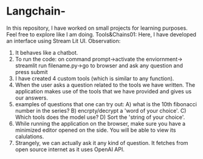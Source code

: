 # Langchain-
In this repository, I have worked on small projects for learning purposes. Feel free to explore like I am doing. 
Tools&Chains01: Here, I have developed an interface using Stream Lit UI. 
Observation: 
  1) It behaves like a chatbot. 
  2) To run the code: on command prompt->activate the enviornment-> streamlit run filename.py->go to browser and ask any question and press submit 
  3) I have created 4 custom tools (which is similar to any function). 
  4) When the user asks a question related to the tools we have written. The application makes use of the tools that we have provided and gives us our answers.
  5) examples of questions that one can try out: A) what is the 10th fibonacci number in the series? B) encrpty/decrypt a 'word of your choice'. 
                                                 C) Which tools does the model use? D) Sort the 'string of your choice'.
  6) While running the application on the browser, make sure you have a minimized editor opened on the side. You will be able to view its calulations.
  7) Strangely, we can actually ask it any kind of question. It fetches from open source internet as it uses OpenAI API. 
                        
 
